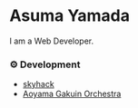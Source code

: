 # Asuma Yamada
I am a Web Developer.


### ⚙️ Development
- [skyhack](https://sky-hack.herokuapp.com)
- [Aoyama Gakuin Orchestra](https://aoyamaorshestra.com)
